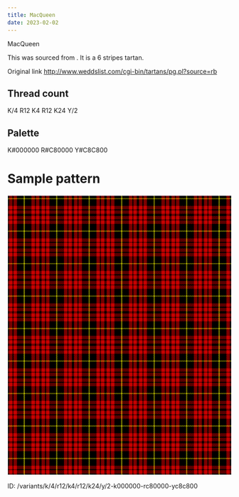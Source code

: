 ```yaml
---
title: MacQueen
date: 2023-02-02
---
```

MacQueen

This was sourced from <no value>.  It is a 6 stripes tartan.

Original link http://www.weddslist.com/cgi-bin/tartans/pg.pl?source=rb

## Thread count
K/4 R12 K4 R12 K24 Y/2

## Palette
K#000000 R#C80000 Y#C8C800

# Sample pattern

![Tartan detail](tartan.png "K/4 R12 K4 R12 K24 Y/2 tartan")

ID: /variants/k/4/r12/k4/r12/k24/y/2-k000000-rc80000-yc8c800